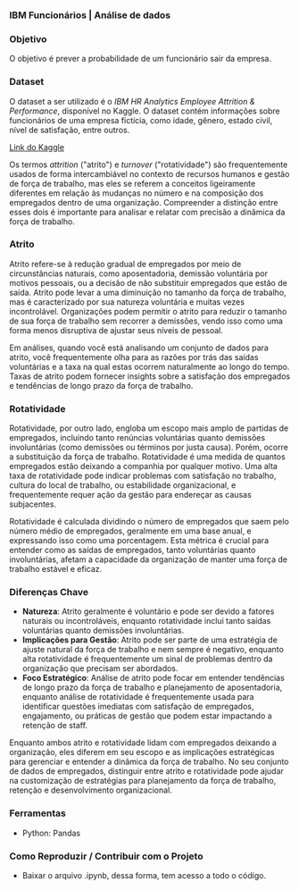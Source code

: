 ### IBM Funcionários | Análise de dados

### Objetivo
O objetivo é prever a probabilidade de um funcionário sair da empresa.

### Dataset

O dataset a ser utilizado é o *IBM HR Analytics Employee Attrition & Performance*, disponível no Kaggle.
O dataset contém informações sobre funcionários de uma empresa fictícia, como idade, gênero, estado civil, nível de satisfação, entre outros. 

[Link do Kaggle](https://www.kaggle.com/datasets/pavansubhasht/ibm-hr-analytics-attrition-dataset/data)

Os termos *attrition* ("atrito") e *turnover* ("rotatividade") são frequentemente usados de forma intercambiável no contexto de recursos humanos e gestão de força de trabalho, mas eles se referem a conceitos ligeiramente diferentes em relação às mudanças no número e na composição dos empregados dentro de uma organização. Compreender a distinção entre esses dois é importante para analisar e relatar com precisão a dinâmica da força de trabalho.

### Atrito

Atrito refere-se à redução gradual de empregados por meio de circunstâncias naturais, como aposentadoria, demissão voluntária por motivos pessoais, ou a decisão de não substituir empregados que estão de saída. Atrito pode levar a uma diminuição no tamanho da força de trabalho, mas é caracterizado por sua natureza voluntária e muitas vezes incontrolável. Organizações podem permitir o atrito para reduzir o tamanho de sua força de trabalho sem recorrer a demissões, vendo isso como uma forma menos disruptiva de ajustar seus níveis de pessoal.

Em análises, quando você está analisando um conjunto de dados para atrito, você frequentemente olha para as razões por trás das saídas voluntárias e a taxa na qual estas ocorrem naturalmente ao longo do tempo. Taxas de atrito podem fornecer insights sobre a satisfação dos empregados e tendências de longo prazo da força de trabalho.

### Rotatividade

Rotatividade, por outro lado, engloba um escopo mais amplo de partidas de empregados, incluindo tanto renúncias voluntárias quanto demissões involuntárias (como demissões ou términos por justa causa). Porém, ocorre a substituição da força de trabalho. Rotatividade é uma medida de quantos empregados estão deixando a companhia por qualquer motivo. Uma alta taxa de rotatividade pode indicar problemas com satisfação no trabalho, cultura do local de trabalho, ou estabilidade organizacional, e frequentemente requer ação da gestão para endereçar as causas subjacentes.

Rotatividade é calculada dividindo o número de empregados que saem pelo número médio de empregados, geralmente em uma base anual, e expressando isso como uma porcentagem. Esta métrica é crucial para entender como as saídas de empregados, tanto voluntárias quanto involuntárias, afetam a capacidade da organização de manter uma força de trabalho estável e eficaz.

### Diferenças Chave

- **Natureza**: Atrito geralmente é voluntário e pode ser devido a fatores naturais ou incontroláveis, enquanto rotatividade inclui tanto saídas voluntárias quanto demissões involuntárias.
- **Implicações para Gestão**: Atrito pode ser parte de uma estratégia de ajuste natural da força de trabalho e nem sempre é negativo, enquanto alta rotatividade é frequentemente um sinal de problemas dentro da organização que precisam ser abordados.
- **Foco Estratégico**: Análise de atrito pode focar em entender tendências de longo prazo da força de trabalho e planejamento de aposentadoria, enquanto análise de rotatividade é frequentemente usada para identificar questões imediatas com satisfação de empregados, engajamento, ou práticas de gestão que podem estar impactando a retenção de staff.

Enquanto ambos atrito e rotatividade lidam com empregados deixando a organização, eles diferem em seu escopo e as implicações estratégicas para gerenciar e entender a dinâmica da força de trabalho. No seu conjunto de dados de empregados, distinguir entre atrito e rotatividade pode ajudar na customização de estratégias para planejamento da força de trabalho, retenção e desenvolvimento organizacional.

### Ferramentas
 - Python: Pandas

### Como Reproduzir / Contribuir com o Projeto

 - Baixar o arquivo .ipynb, dessa forma, tem acesso a todo o código. 


